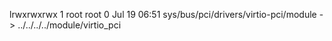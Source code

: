 lrwxrwxrwx 1 root root 0 Jul 19 06:51 sys/bus/pci/drivers/virtio-pci/module -> ../../../../module/virtio_pci
